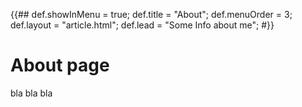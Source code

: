 {{##
    def.showInMenu = true;
    def.title = "About";
    def.menuOrder = 3;
    def.layout = "article.html";
    def.lead = "Some Info about me";
#}}

# About page

bla bla bla